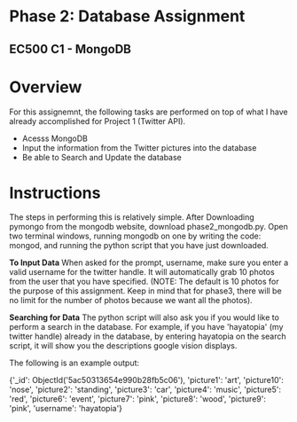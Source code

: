 Phase 2: Database Assignment
=============================
EC500 C1 - MongoDB
-------------------


# Overview
For this assignemnt, the following tasks are performed on top of what I have already accomplished for Project 1 (Twitter API).
- Acesss MongoDB
- Input the information from the Twitter pictures into the database
- Be able to Search and Update the database

# Instructions
The steps in performing this is relatively simple. After Downloading pymongo from the mongodb website, download phase2_mongodb.py. Open two terminal windows, running mongodb on one by writing the code: mongod, and running the python script that you have just downloaded.

**To Input Data** 
When asked for the prompt, username, make sure you enter a valid username for the twitter handle. It will automatically grab 10 photos from the user that you have specified. (NOTE: The default is 10 photos for the purpose of this assignment. Keep in mind that for phase3, there will be no limit for the number of photos because we want all the photos).

**Searching for Data**
The python script will also ask you if you would like to perform a search in the database. For example, if you have 'hayatopia' (my twitter handle) already in the database, by entering hayatopia on the search script, it will show you the descriptions google vision displays. 

The following is an example output:

  {'_id': ObjectId('5ac50313654e990b28fb5c06'),
 'picture1': 'art',
 'picture10': 'nose',
 'picture2': 'standing',
 'picture3': 'car',
 'picture4': 'music',
 'picture5': 'red',
 'picture6': 'event',
 'picture7': 'pink',
 'picture8': 'wood',
 'picture9': 'pink',
 'username': 'hayatopia'}
 
